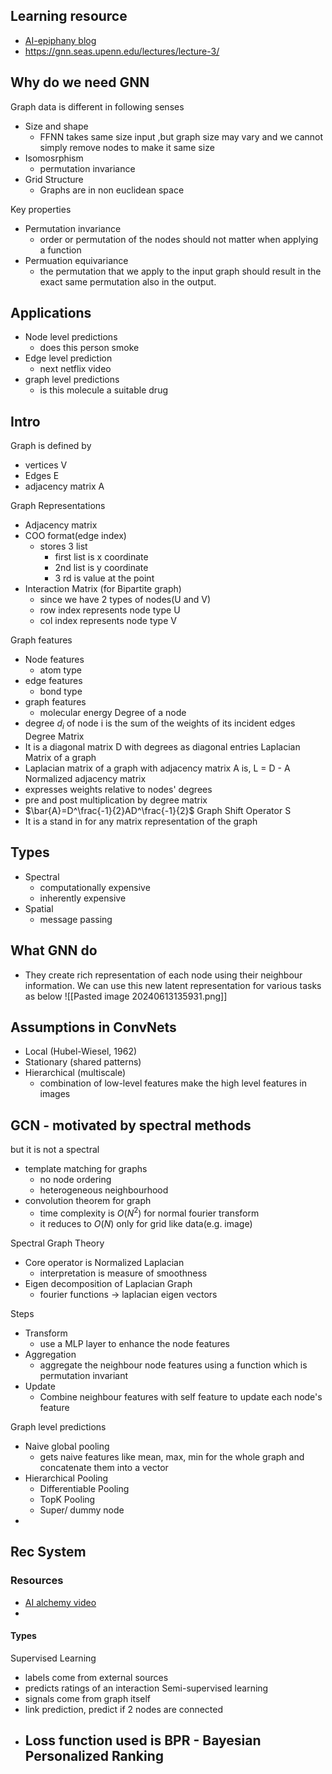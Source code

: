 ## Learning resource
- [AI-epiphany blog](https://gordicaleksa.medium.com/how-to-get-started-with-graph-machine-learning-afa53f6f963ajjk)
- https://gnn.seas.upenn.edu/lectures/lecture-3/

## Why do we need GNN
Graph data is different in following senses
- Size and shape
	- FFNN takes same size input ,but graph size may vary and we cannot simply remove nodes to make it same size
- Isomosrphism
	- permutation invariance
- Grid Structure
	- Graphs are in non euclidean space 

Key properties
- Permutation invariance
	- order or permutation of the nodes should not matter when applying a function
- Permuation equivariance
	- the permutation that we apply to the input graph should result in the exact same permutation also in the output.
## Applications
- Node level predictions
	- does this person smoke
- Edge level prediction
	- next netflix video
- graph level predictions
	- is this molecule a suitable drug
## Intro
Graph is defined by
- vertices V
- Edges E
- adjacency matrix A

Graph Representations
- Adjacency matrix
- COO format(edge index)
	- stores 3 list
		- first list is x coordinate
		- 2nd list is y coordinate
		- 3 rd is value at the point 
- Interaction Matrix (for Bipartite graph)
	- since we have 2 types of nodes(U and V)
	- row index represents node type U
	- col index represents node type V

Graph features
- Node features
	- atom type
- edge features
	- bond type
- graph features
	- molecular energy
Degree of a node
- degree $d_i$ of node i is the sum of the weights of its incident edges
Degree Matrix
- It is a diagonal matrix D with degrees as diagonal entries
Laplacian Matrix of a graph
- Laplacian matrix of a graph with adjacency matrix A is, L = D - A
Normalized adjacency matrix
- expresses weights relative to nodes' degrees
- pre and post multiplication by degree matrix
- $\bar{A}=D^\frac{-1}{2}AD^\frac{-1}{2}$
Graph Shift Operator S
- It is a stand in for any matrix representation of the graph
## Types
- Spectral
	- computationally expensive
	- inherently expensive
- Spatial
	- message passing

## What GNN do
- They create rich representation of each node using their neighbour information. We can use this new latent representation for various tasks as below
![[Pasted image 20240613135931.png]]

## Assumptions in ConvNets
- Local (Hubel-Wiesel, 1962)
- Stationary (shared patterns)
- Hierarchical (multiscale)
	- combination of low-level features make the high level features in images

## GCN - motivated by spectral methods
but it is not a spectral 
- template matching for graphs
	- no node ordering
	- heterogeneous neighbourhood
- convolution theorem for graph
	- time complexity is $O(N^2)$ for normal fourier transform
	- it reduces to $O(N)$ only for grid like data(e.g. image)

Spectral Graph Theory 
- Core operator is Normalized Laplacian
	- interpretation is measure of smoothness
- Eigen decomposition of Laplacian Graph
	- fourier functions -> laplacian eigen vectors

Steps
- Transform
	- use a MLP layer to enhance the node features 
- Aggregation
	- aggregate the neighbour node features using a function which is permutation invariant
- Update
	- Combine neighbour features with self feature to update each node's feature

Graph level predictions
- Naive global pooling
	- gets naive features like mean, max, min for the whole graph and concatenate them into a vector
- Hierarchical Pooling
	- Differentiable Pooling
	- TopK Pooling
	- Super/ dummy node
- 

## Rec System
### Resources
- [AI alchemy video](https://www.youtube.com/watch?v=h1zxhx815Fk)
- 
#### Types
Supervised Learning
- labels come from external sources
- predicts ratings of an interaction
Semi-supervised learning
- signals come from graph itself
- link prediction, predict if 2 nodes are connected
- Loss function used is BPR - Bayesian Personalized Ranking
	- 